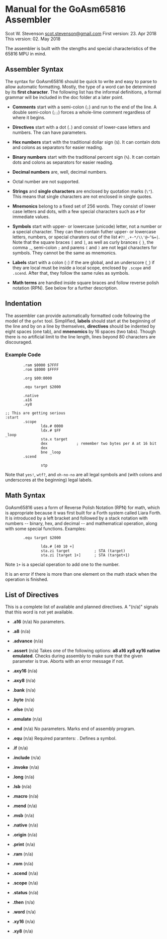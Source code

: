 # Manual for the GoAsm65816 Assembler
Scot W. Stevenson <scot.stevenson@gmail.com>
First version: 23. Apr 2018
This version: 02. May 2018



The assembler is built with the stengths and special characteristics of the
65816 MPU in mind. 



## Assembler Syntax

The syntax for GoAsm65816 should be quick to write and easy to parse to allow
automatic formatting. Mostly, the type of a word can be determined by its 
**first character**. The following list has the informal definitions, a formal
grammar will be included in the doc folder at a later point.

- **Comments** start with a semi-colon (`;`) and run to the end of the line. A
  double semi-colon (`;;`) forces a whole-lime comment regardless of where it
  begins. 

- **Directives** start with a dot (`.`) and consist of lower-case letters and
  numbers. The can have parameters. 

- **Hex numbers** start with the traditional dollar sign (`$`). It can contain
  dots and colons as separators for easier reading.

- **Binary numbers** start with the traditional percent sign (`%`). It can contain
  dots and colons as separators for easier reading.

- **Decimal numbers** are, well, decimal numbers.

- Octal number are not supported. 

- **Strings** and **single characters** are enclosed by quotation marks (`\"`).
  This means that single characters are not enclosed in single quotes.

- **Mnemonics** belong to a fixed set of 256 words. They consist of lower case
  letters and dots, with a few special characters such as `#` for immediate
  values.

- **Symbols** start with upper- or lowercase (unicode) letter, not a number or a
  special character. They can then contain futher upper- or lowercase letters,
  numbers, or special charaters out of the list `#?!_.+-*/\\'@~^&=|`. Note that
  the square braces `[` and `]`, as well as curly brances `{` `}`, the comma
  `,`, semi-colon `;` and parens `(` and `)` are not legal characters for
  symbols.  They cannot be the same as mnemonics.

- **Labels** start with a colon (`:`) if the are global, and an underscore (`_`)
  if they are local must be inside a local scope, enclosed by `.scope` and
  `.scend`. After that, they follow the same rules as symbols.

- **Math terms** are handled inside square braces and follow reverse polish
  notation (RPN). See below for a further description.


## Indentation

The assembler can provide automatically formatted code following the model of
the `gofmt` tool. Simplified, **labels** should start at the beginning of the
line and by on a line by themselves, **directives** should be indented by eight
spaces (one tab), and **mnenomics** by 16 spaces (two tabs). Though there is no
artificial limit to the line length, lines beyond 80 characters are discouraged.

### Example Code

```
        .ram $0000 $7FFF
        .rom $8000 $FFFF

        .org $00:8000

        .equ target $2000

        .native
        .a16
        .xy8

;; This are getting serious
:start
        .scope
                lda.# 0000
                ldx.# $FF
_loop
                sta.x target
                dex             ; remember two bytes per A at 16 bit
                dex
                bne _loop
        .scend

                stp
```

Note that `yes!`, `wtf?`, and `oh-no-no` are all legal symbols and (with colons
and underscores at the beginning) legal labels. 


## Math Syntax

GoAsm65816 uses a form of Reverse Polish Notation (RPN) for math, which is
appropriate because it was first built for a Forth system called Liara Forth. It
is introduced by a left bracket and followed by a stack notation with numbers --
binary, hex, and decimal -- and mathematical operation, along with some special
functions. Examples:

```
        .equ target $2000

                lda.# [40 10 +]
                sta.zi target           ; STA (target)
                sta.zi [target 1+]      ; STA (target+1)
```
Note `1+` is a special operation to add one to the number.

It is an error if there is more than one element on the math stack when the
operation is finished. 

## List of Directives

This is a complete list of available and planned directives. A "(n/a)" signals
that this word is not yet available.

- **.a16** (n/a) No parameters.

- **.a8** (n/a)
- **.advance** (n/a) 

- **.assert** (n/a) Takes one of the following options: **a8 a16 xy8 xy16 native emulated**. Checks during
  assembly to make sure that the given parameter is true. Aborts with an error
  message if not. 

- **.axy16** (n/a) 
- **.axy8** (n/a) 
- **.bank** (n/a) 
- **.byte** (n/a) 
- **.else** (n/a) 
- **.emulate** (n/a) 

- **.end** (n/a) No parameters. Marks end of assembly program.

- **.equ** (n/a) Required paramters: **<SYMBOL> <NUMBER>**. Defines a symbol.

- **.if** (n/a) 
- **.include** (n/a) 
- **.invoke** (n/a) 
- **.long** (n/a) 
- **.lsb** (n/a) 
- **.macro** (n/a) 
- **.mend** (n/a) 
- **.msb** (n/a) 
- **.native** (n/a) 
- **.origin** (n/a) 
- **.print** (n/a) 
- **.ram** (n/a) 
- **.rom** (n/a) 
- **.scend** (n/a) 
- **.scope** (n/a) 
- **.status** (n/a) 
- **.then** (n/a) 
- **.word** (n/a) 
- **.xy16** (n/a) 
- **.xy8** (n/a) 
